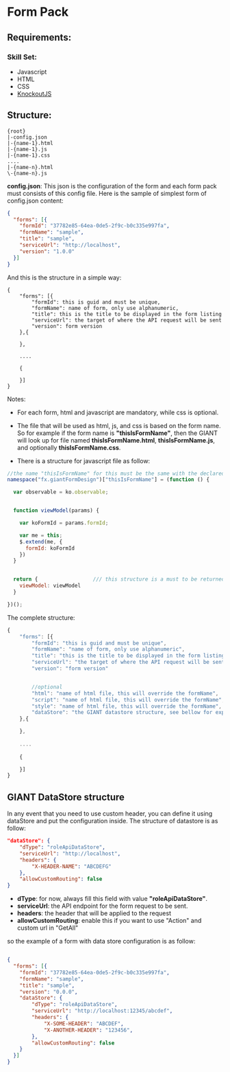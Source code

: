 # Form Pack

## Requirements:

### Skill Set: 
- Javascript
- HTML
- CSS
- [KnockoutJS](http://knockoutjs.com)


## Structure:

``` 
{root}
|-config.json
|-{name-1}.html
|-{name-1}.js
|-{name-1}.css
....
|-{name-n}.html
\-{name-n}.js
```

**config.json**: This json is the configuration of the form and each form pack must consists of this config file. Here is the sample of simplest form of config.json content:
``` json
{
  "forms": [{
    "formId": "37782e85-64ea-0de5-2f9c-b0c335e997fa",
    "formName": "sample",
    "title": "sample",
    "serviceUrl": "http://localhost",
    "version": "1.0.0"
  }]
}
```
And this is the structure in a simple way:
``` 
{
    "forms": [{
        "formId": this is guid and must be unique,
        "formName": name of form, only use alphanumeric,
        "title": this is the title to be displayed in the form listing
        "serviceUrl": the target of where the API request will be sent
        "version": form version
    },{

    },
    
    ....
    
    {

    }]
}
```
Notes:
- For each form, html and javascript are mandatory, while css is optional.

- The file that will be used as html, js, and css is based on the form name. So for example if the form name is **"thisIsFormName"**, then the GIANT will look up for file named **thisIsFormName.html**, **thisIsFormName.js**, and optionally **thisIsFormName.css**.

- There is a structure for javascript file as follow:
``` js
//the name "thisIsFormName" for this must be the same with the declared as form name in config json
namespace("fx.giantFormDesign")["thisIsFormName"] = (function () {

  var observable = ko.observable;


  function viewModel(params) {

    var koFormId = params.formId;

    var me = this;
    $.extend(me, {
      formId: koFormId
    })
  }


  return {                  /// this structure is a must to be returned for the GIANT to use
    viewModel: viewModel
  }

})();

```

The complete structure:
``` js
{
    "forms": [{
        "formId": "this is guid and must be unique",
        "formName": "name of form, only use alphanumeric",
        "title": "this is the title to be displayed in the form listing",
        "serviceUrl": "the target of where the API request will be sent",
        "version": "form version"


        //optional
        "html": "name of html file, this will override the formName",
        "script": "name of html file, this will override the formName",
        "style": "name of html file, this will override the formName",
        "dataStore": "the GIANT datastore structure, see bellow for explanation"
    },{

    },
    
    ....
    
    {

    }]
}
```

## GIANT DataStore structure

In any event that you need to use custom header, you can define it using dataStore and put the configuration inside. The structure of datastore is as follow:
``` json
"dataStore": {
    "dType": "roleApiDataStore", 
    "serviceUrl": "http://localhost", 
    "headers": {
        "X-HEADER-NAME": "ABCDEFG"  
    },
    "allowCustomRouting": false 
}
```
- **dType**: for now, always fill this field with value **"roleApiDataStore"**.
- **serviceUrl**: the API endpoint for the form request to be sent.
- **headers**: the header that will be applied to the request
- **allowCustomRouting**: enable this if you want to use "Action" and custom url in "GetAll"

so the example of a form with data store configuration is as follow:

``` json

{
  "forms": [{
    "formId": "37782e85-64ea-0de5-2f9c-b0c335e997fa",
    "formName": "sample",
    "title": "sample",
    "version": "0.0.0",
    "dataStore": {
        "dType": "roleApiDataStore",
        "serviceUrl": "http://localhost:12345/abcdef",
        "headers": {
            "X-SOME-HEADER": "ABCDEF",
            "X-ANOTHER-HEADER": "123456",
        },
        "allowCustomRouting": false
    }
  }]
}
```